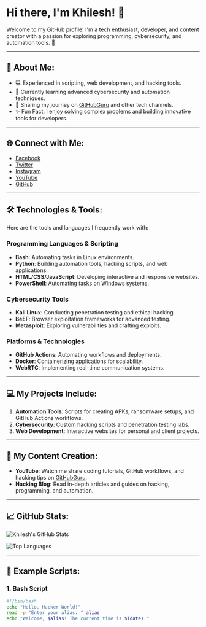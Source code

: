 # Hi there, I'm Khilesh! 👋

Welcome to my GitHub profile! I'm a tech enthusiast, developer, and content creator with a passion for exploring programming, cybersecurity, and automation tools. 🚀

---

## 🌟 About Me:
- 💻 Experienced in scripting, web development, and hacking tools.
- 🌱 Currently learning advanced cybersecurity and automation techniques.
- 🎥 Sharing my journey on [GitHubGuru](https://www.youtube.com/@GitHubGuru) and other tech channels.
- ✨ Fun Fact: I enjoy solving complex problems and building innovative tools for developers.

---

## 🌐 Connect with Me:

- [Facebook](https://m.facebook.com/profile.php/?id=100075320165786)  
- [Twitter](https://twitter.com/khilesh25321781)  
- [Instagram](https://www.instagram.com/khileshwhite/)  
- [YouTube](https://www.youtube.com/@GitHubGuru)  
- [GitHub](https://github.com/khilesh114)  

---

## 🛠️ Technologies & Tools:

Here are the tools and languages I frequently work with:

### **Programming Languages & Scripting**
- **Bash**: Automating tasks in Linux environments.
- **Python**: Building automation tools, hacking scripts, and web applications.
- **HTML/CSS/JavaScript**: Developing interactive and responsive websites.
- **PowerShell**: Automating tasks on Windows systems.

### **Cybersecurity Tools**
- **Kali Linux**: Conducting penetration testing and ethical hacking.
- **BeEF**: Browser exploitation frameworks for advanced testing.
- **Metasploit**: Exploring vulnerabilities and crafting exploits.

### **Platforms & Technologies**
- **GitHub Actions**: Automating workflows and deployments.
- **Docker**: Containerizing applications for scalability.
- **WebRTC**: Implementing real-time communication systems.

---

## 💻 My Projects Include:
1. **Automation Tools**: Scripts for creating APKs, ransomware setups, and GitHub Actions workflows.
2. **Cybersecurity**: Custom hacking scripts and penetration testing labs.
3. **Web Development**: Interactive websites for personal and client projects.

---

## 🎥 My Content Creation:
- **YouTube**: Watch me share coding tutorials, GitHub workflows, and hacking tips on [GitHubGuru](https://www.youtube.com/@GitHubGuru).
- **Hacking Blog**: Read in-depth articles and guides on hacking, programming, and automation.

---

## 📈 GitHub Stats:

![Khilesh's GitHub Stats](https://github-readme-stats.vercel.app/api?username=khilesh114&show_icons=true&theme=radical)

![Top Languages](https://github-readme-stats.vercel.app/api/top-langs/?username=khilesh114&layout=compact&theme=radical)

---

## 📂 Example Scripts:

### **1. Bash Script**
```bash
#!/bin/bash
echo "Hello, Hacker World!"
read -p "Enter your alias: " alias
echo "Welcome, $alias! The current time is $(date)."
